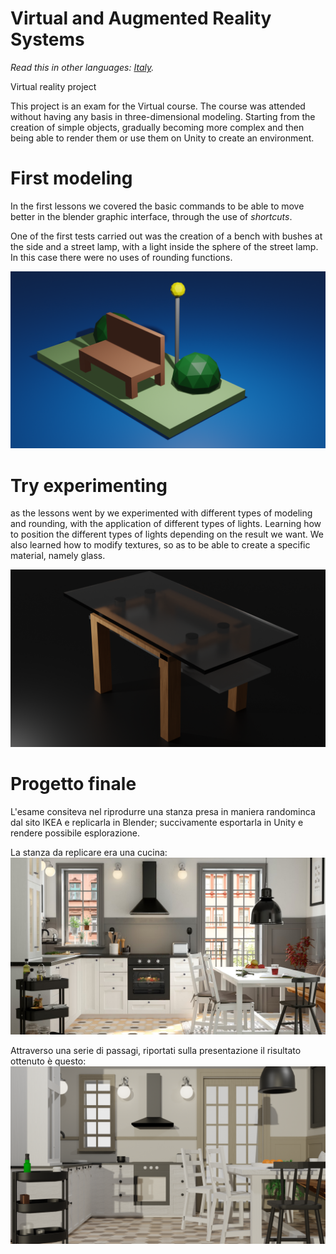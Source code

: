 # Virtual and Augmented Reality Systems
*Read this in other languages: [Italy](README.IT.md).*

Virtual reality project

This project is an exam for the Virtual course. 
The course was attended without having any basis in three-dimensional modeling. 
Starting from the creation of simple objects, gradually becoming more complex and then being able to render them or use them on Unity to create an environment.

# First modeling
In the first lessons we covered the basic commands to be able to move better in the blender graphic interface, through the use of *shortcuts*.

One of the first tests carried out was the creation of a bench with bushes at the side and a street lamp, with a light inside the sphere of the street lamp. In this case there were no uses of rounding functions.

![Header](./photo/prova0.png)

# Try experimenting 
as the lessons went by we experimented with different types of modeling and rounding, with the application of different types of lights. Learning how to position the different types of lights depending on the result we want. We also learned how to modify textures, so as to be able to create a specific material, namely glass. 

![Header](./photo/tavolo.png)

# Progetto finale 
L'esame consiteva nel riprodurre una stanza presa in maniera randominca dal sito IKEA e replicarla in Blender; succivamente esportarla in Unity e rendere possibile esplorazione.

La stanza da replicare era una cucina: 
![Header](./photo/IMG_8346.png)

Attraverso una serie di passagi, riportati sulla presentazione il risultato ottenuto è questo:
![Header](./photo/cucina.png)
